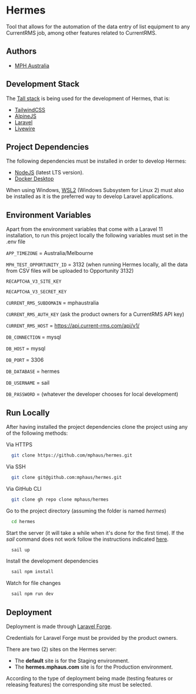 
# Hermes

Tool that allows for the automation of the data entry of list equipment to any CurrentRMS job, among other features related to CurrentRMS.


## Authors

- [MPH Australia](https://mphaus.com/)


## Development Stack

The [Tall stack](https://tallstack.dev/) is being used for the development of Hermes, that is:

- [TailwindCSS](https://tailwindcss.com/)
- [AlpineJS](https://alpinejs.dev/)
- [Laravel](https://laravel.com/)
- [Livewire](https://livewire.laravel.com/)
## Project Dependencies

The following dependencies must be installed in order to develop Hermes:

- [NodeJS](https://nodejs.org/en) (latest LTS version).
- [Docker Desktop](https://www.docker.com/products/docker-desktop/)

When using Windows, [WSL2](https://learn.microsoft.com/en-au/windows/wsl/install) (Windows Subsystem for Linux 2) must also be installed as it is the preferred way to develop Laravel applications.
## Environment Variables

Apart from the environment variables that come with a Laravel 11 installation, to run this project locally the following variables must set in the .env file

`APP_TIMEZONE` = Australia/Melbourne

`MPH_TEST_OPPORTUNITY_ID` = 3132 (when running Hermes locally, all the data from CSV files will be uploaded to Opportunity 3132)

`RECAPTCHA_V3_SITE_KEY`

`RECAPTCHA_V3_SECRET_KEY`

`CURRENT_RMS_SUBDOMAIN` = mphaustralia

`CURRENT_RMS_AUTH_KEY` (ask the product owners for a CurrentRMS API key)

`CURRENT_RMS_HOST` = https://api.current-rms.com/api/v1/

`DB_CONNECTION` = mysql

`DB_HOST` = mysql

`DB_PORT` = 3306

`DB_DATABASE` = hermes

`DB_USERNAME` = sail

`DB_PASSWORD` = (whatever the developer chooses for local development)


## Run Locally

After having installed the project dependencies clone the project using any of the following methods:

Via HTTPS

```bash
  git clone https://github.com/mphaus/hermes.git
```

Via SSH

```bash
  git clone git@github.com:mphaus/hermes.git
```

Via GitHub CLI

```bash
  git clone gh repo clone mphaus/hermes
```

Go to the project directory (assuming the folder is named *hermes*)

```bash
  cd hermes
```

Start the server (it will take a while when it's done for the first time). If the *sail* command does not work follow the instructions indicated [here](https://laravel.com/docs/11.x/sail#configuring-a-shell-alias).

```bash
  sail up
```

Install the development dependencies

```bash
  sail npm install
```

Watch for file changes

```bash
  sail npm run dev
```



## Deployment

Deployment is made through [Laravel Forge](https://forge.laravel.com/).

Credentials for Laravel Forge must be provided by the product owners.

There are two (2) sites on the Hermes server:

- The **default** site is for the Staging environment.
- The **hermes.mphaus.com** site is for the Production environment.

According to the type of deployment being made (testing features or releasing features) the corresponding site must be selected.
